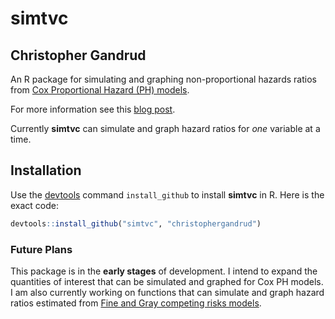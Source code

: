 simtvc
======

## Christopher Gandrud


An R package for simulating and graphing non-proportional hazards ratios from [Cox Proportional Hazard (PH) models](http://en.wikipedia.org/wiki/Proportional_hazards_models).

For more information see this [blog post](http://christophergandrud.blogspot.kr/2012/10/graphing-non-proportional-hazards-in-r.html).

Currently **simtvc** can simulate and graph hazard ratios for *one* variable at a time.


## Installation

Use the [devtools](https://github.com/hadley/devtools) command `install_github` to install **simtvc** in R. Here is the exact code:

```r
devtools::install_github("simtvc", "christophergandrud")
```

### Future Plans
This package is in the **early stages** of development. I intend to expand the quantities of interest that can be simulated and graphed for Cox PH models. I am also currently working on functions that can simulate and graph hazard ratios estimated from [Fine and Gray competing risks models](http://www.jstor.org/stable/2670170).   